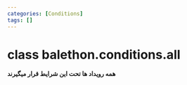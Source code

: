 ```yaml
---
categories: [Conditions]
tags: []
---
```


<h1>class balethon.conditions.<strong>all</strong></h1>

<p align="left" dir="rtl"><strong>همه رویداد ها تحت این شرایط قرار میگیرند</strong></p>